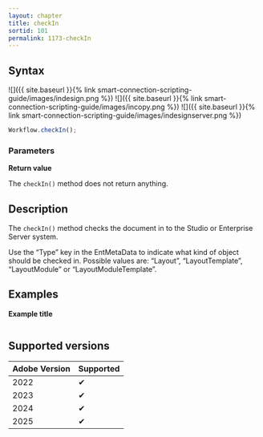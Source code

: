 ```yaml
---
layout: chapter
title: checkIn
sortid: 101
permalink: 1173-checkIn
---
```


## Syntax

![]({{ site.baseurl }}{% link smart-connection-scripting-guide/images/indesign.png %}) ![]({{ site.baseurl }}{% link smart-connection-scripting-guide/images/incopy.png %}) ![]({{ site.baseurl }}{% link smart-connection-scripting-guide/images/indesignserver.png %})

```javascript
Workflow.checkIn();
```

### Parameters

**Return value**

The `checkIn()` method does not return anything.

## Description

The `checkIn()` method checks the document in to the Studio or Enterprise Server system.

Use the “Type” key in the EntMetaData to indicate what kind of object should be checked in. Possible values are: “Layout”, “LayoutTemplate”, “LayoutModule” or “LayoutModuleTemplate”.

## Examples

**Example title**

```javascript

```

## Supported versions

| Adobe Version | Supported |
| ------------- | --------- |
| 2022          | ✔         |
| 2023          | ✔         |
| 2024          | ✔         |
| 2025          | ✔         |

